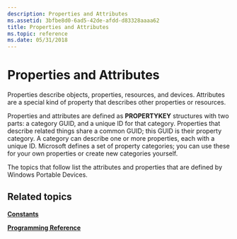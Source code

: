 ```yaml
---
description: Properties and Attributes
ms.assetid: 3bfbe8d0-6ad5-42de-afdd-d83328aaaa62
title: Properties and Attributes
ms.topic: reference
ms.date: 05/31/2018
---
```


# Properties and Attributes

Properties describe objects, properties, resources, and devices. Attributes are a special kind of property that describes other properties or resources.

Properties and attributes are defined as **PROPERTYKEY** structures with two parts: a category GUID, and a unique ID for that category. Properties that describe related things share a common GUID; this GUID is their property category. A category can describe one or more properties, each with a unique ID. Microsoft defines a set of property categories; you can use these for your own properties or create new categories yourself.

The topics that follow list the attributes and properties that are defined by Windows Portable Devices.

## Related topics

<dl> <dt>

[**Constants**](constants.md)
</dt> <dt>

[**Programming Reference**](programming-reference.md)
</dt> </dl>

 

 



